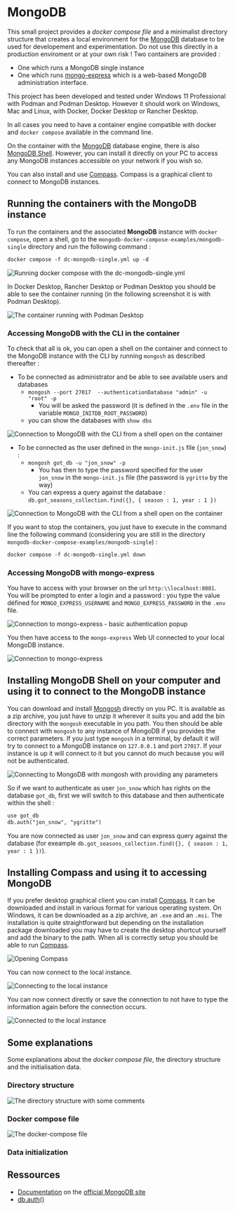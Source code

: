 # MongoDB

This small project provides a _docker compose file_ and a minimalist directory structure that creates a local environment for the [MongoDB](https://www.mongodb.com/) database to be used for developement and experimentation.
Do not use this directly in a production enviroment or at your own risk !
Two containers are provided :

* One which runs a MongoDB single instance
* One which runs [mongo-express](https://github.com/mongo-express/mongo-express) which is a web-based MongoDB administration interface.

This project has been developed and tested under Windows 11 Professional with Podman and Podman Desktop.
However it should work on Windows, Mac and Linux, with Docker, Docker Desktop or Rancher Desktop.

In all cases you need to have a container engine compatible with docker and `docker compose` available in the command line.

On the container with the [MongoDB](https://www.mongodb.com/) database engine, there is also [MongoDB Shell](https://www.mongodb.com/try/download/shell). However, you can install it directly on your PC to access any MongoDB instances accessible on your network if you wish so.

You can also install and use [Compass](https://www.mongodb.com/products/tools/compass). Compass is a graphical client to connect to MongoDB instances.

## Running the containers with the MongoDB instance

To run the containers and the associated **MongoDB** instance with `docker compose`, open a shell, go to the `mongodb-docker-compose-examples/mongodb-single` directory and run the following command :

```txt
docker compose -f dc-mongodb-single.yml up -d
```

![Running docker compose with the dc-mongodb-single.yml](./pics/simple-docker-compose-4-single-node-mongodb-001.png "Running docker compose with the dc-mongodb-single.yml")

In Docker Desktop, Rancher Desktop or Podman Desktop you should be able to see the container running (in the following screenshot it is with Podman Desktop).

![The container running with Podman Desktop](./pics/simple-docker-compose-4-single-node-mongodb-002.png "The container running with Podman Desktop")

### Accessing MongoDB with the CLI in the container

To check that all is ok, you can open a shell on the container and connect to the MongoDB instance with the CLI by running `mongosh` as described thereafter :

* To be connected as administrator and be able to see available users and databases
  * `mongosh --port 27017  --authenticationDatabase "admin" -u "root" -p`
    * You will be asked the password (it is defined in the `.env` file in the variable `MONGO_INITDB_ROOT_PASSWORD`)
  * you can show the databases with `show dbs`

![Connection to MongoDB with the CLI from a shell open on the container](./pics/simple-docker-compose-4-single-node-mongodb-003.png "Connection to MongoDB with the CLI from a shell open on the container")

* To be connected as the user defined in the `mongo-init.js` file (`jon_snow`) :
  * `mongosh got_db -u "jon_snow" -p`
    * You has then to type the password specified for the user `jon_snow` in the `mongo-init.js` file (the password is `ygritte` by the way)
  * You can express a query against the database : `db.got_seasons_collection.find({}, { season : 1, year : 1 })`

![Connection to MongoDB with the CLI from a shell open on the container](./pics/simple-docker-compose-4-single-node-mongodb-003.png "Connection to MongoDB with the CLI from a shell open on the container")

If you want to stop the containers, you just have to execute in the command line the following command (considering you are still in the directory `mongodb-docker-compose-examples/mongodb-single`) :

```txt
docker compose -f dc-mongodb-single.yml down
```

### Accessing MongoDB with mongo-express

You have to access with your browser on the url `http:\\localhost:8081`. You will be prompted to enter a login and a password : you type the value défined for `MONGO_EXPRESS_USERNAME` and `MONGO_EXPRESS_PASSWORD` in the `.env` file.

![Connection to mongo-express - basic authentication popup](./pics/mongo-express-connection-001.png "Connection to mongo-express - basic authentication popup")

You then have access to the `mongo-express` Web UI connected to your local MongoDB instance.

![Connection to mongo-express](./pics/mongo-express-connection-002.png "Connection to mongo-express")

## Installing MongoDB Shell on your computer and using it to connect to the MongoDB instance

You can download and install [Mongosh](https://www.mongodb.com/try/download/shell) directly on you PC.
It is available as a zip archive, you just have to unzip it wherever it suits you and add the bin directory with the `mongosh` executable in you path.
You then should be able to connect with `mongosh` to any instance of MongoDB if you provides the correct parameters.
If you just type `mongosh` in a terminal, by default it will try to connect to a MongoDB instance on `127.0.0.1` and port `27017`.
If your instance is up it will connect to it but you cannot do much because you will not be authenticated.

![Connecting to MongoDB with mongosh with providing any parameters](./pics/mongosh-from-terminal-001.png "Connecting to MongoDB with mongosh without providing any parameters")

So if we want to authenticate as user `jon_snow` which has rights on the database `got_db`, first we will switch to this database and then authenticate within the shell :

```txt
use got_db
db.auth("jon_snow", "ygritte")
```

You are now connected as user `jon_snow` and can express query against the database (for exeample `db.got_seasons_collection.find({}, { season : 1, year : 1 })`).

## Installing Compass and using it to accessing MongoDB

If you prefer desktop graphical client you can install [Compass](https://www.mongodb.com/products/tools/compass).
It can be downloaded and install in various format for various operating system.
On Windows, it can be downloaded as a zip archive, an `.exe` and an `.msi`.
The installation is quite straightforward but depending on the installation package downloaded you may have to create the desktop shortcut yourself and add the binary to the path.
When all is correctly setup you should be able to run [Compass](https://www.mongodb.com/products/tools/compass).

![Opening Compass](./pics/mongo-compass-001.png "Opening Compass")

You can now connect to the local instance.

![Connecting to the local instance](./pics/mongo-compass-002.png "Connecting to the local instance")

You can now connect directly or save the connection to not have to type the information again before the connection occurs.

![Connected to the local instance](./pics/mongo-compass-003.png "Connecting to the local instance")

## Some explanations

Some explanations about the _docker compose file_, the directory structure and the initialisation data.

### Directory structure

![The directory structure with some comments](./pics/directory-structure.jpg "The directory structure with some comments")

### Docker compose file

![The docker-compose file](./pics/docker-compose-file.png "The docker-compose file")

### Data initialization

## Ressources

* [Documentation](https://www.mongodb.com/docs/) on the [official MongoDB site](https://www.mongodb.com/)
* [db.auth()](https://www.mongodb.com/docs/manual/reference/method/db.auth/)
